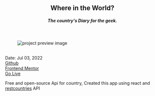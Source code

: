 <header>
  <h2>Where in the World?</h2>
  <h5>The country's Diary for the geek.</h5>
</header>

<figure>
  <img src='https://user-images.githubusercontent.com/83957658/179356024-6ed705c9-90ee-454d-bdc9-6c1a97331372.png' alt="project preview image"/>
  
</figure>
<br/>
<div className='article-text'>
  <div className='article-text-header'>
    <time dateTime='Jul 03, 2022'>Date: Jul 03, 2022</time><br/>
    <a href='https://github.com/0ME9A/where-in-the-world' target"_blank">Github</a><br/>
    <a href='https://www.frontendmentor.io/solutions/react-where-in-the-world-api-project-R6Nf3gzebn' target"_blank">Frontend Mentor</a><br/>
    <a href='https://0me9a.github.io/where-in-the-world/' target="_blank">Go Live</a><br/>
  </div>
  <p>Free and open-source Api for country, Created this app using react and <a href="https://restcountries.com/" target="_blank"> restcountries</a> API </p>
</div>
